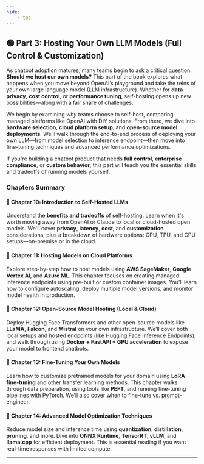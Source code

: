 ```yaml
---
hide:
    - toc
---
```


## 🟢 Part 3: Hosting Your Own LLM Models (Full Control & Customization)

As chatbot adoption matures, many teams begin to ask a critical question: **Should we host our own models?** This part of the book explores what happens when you move beyond OpenAI’s playground and take the reins of your own large language model (LLM infrastructure). Whether for **data privacy**, **cost control**, or **performance tuning**, self-hosting opens up new possibilities—along with a fair share of challenges.

We begin by examining *why* teams choose to self-host, comparing managed platforms like OpenAI with DIY solutions. From there, we dive into **hardware selection**, **cloud platform setup**, and **open-source model deployments**. We’ll walk through the end-to-end process of deploying your own LLM—from model selection to inference endpoint—then move into fine-tuning techniques and advanced performance optimizations.

If you're building a chatbot product that needs **full control**, **enterprise compliance**, or **custom behavior**, this part will teach you the essential skills and tradeoffs of running models yourself.

### Chapters Summary

#### 🔹 Chapter 10: Introduction to Self-Hosted LLMs

Understand the **benefits and tradeoffs** of self-hosting. Learn when it's worth moving away from OpenAI or Claude to local or cloud-hosted open models. We'll cover **privacy**, **latency**, **cost**, and **customization** considerations, plus a breakdown of hardware options: GPU, TPU, and CPU setups—on-premise or in the cloud.

#### 🔹 Chapter 11: Hosting Models on Cloud Platforms

Explore step-by-step how to host models using **AWS SageMaker**, **Google Vertex AI**, and **Azure ML**. This chapter focuses on creating managed inference endpoints using pre-built or custom container images. You'll learn how to configure autoscaling, deploy multiple model versions, and monitor model health in production.

#### 🔹 Chapter 12: Open-Source Model Hosting (Local & Cloud)

Deploy Hugging Face Transformers and other open-source models like **LLaMA**, **Falcon**, and **Mistral** on your own infrastructure. We’ll cover both local setups and hosted endpoints (like Hugging Face Inference Endpoints), and walk through using **Docker + FastAPI + GPU acceleration** to expose your model to frontend chatbots.

#### 🔹 Chapter 13: Fine-Tuning Your Own Models

Learn how to customize pretrained models for your domain using **LoRA fine-tuning** and other transfer learning methods. This chapter walks through data preparation, using tools like **PEFT**, and running fine-tuning pipelines with PyTorch. We’ll also cover when to fine-tune vs. prompt-engineer.

#### 🔹 Chapter 14: Advanced Model Optimization Techniques

Reduce model size and inference time using **quantization**, **distillation**, **pruning**, and more. Dive into **ONNX Runtime**, **TensorRT**, **vLLM**, and **llama.cpp** for efficient deployment. This is essential reading if you want real-time responses with limited compute.

---